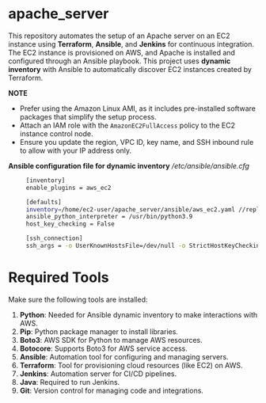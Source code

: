 # apache_server
This repository automates the setup of an Apache server on an EC2 instance using **Terraform**, **Ansible**, and **Jenkins** for continuous integration. The EC2 instance is provisioned on AWS, and Apache is installed and configured through an Ansible playbook. This project uses **dynamic inventory** with Ansible to automatically discover EC2 instances created by Terraform.

**NOTE**
 - Prefer using the Amazon Linux AMI, as it includes pre-installed software packages that simplify the setup process.
 -  Attach an IAM role with the ```AmazonEC2FullAccess``` policy to the EC2 instance control node.
 - Ensure you update the region, VPC ID, key name, and SSH inbound rule to allow with your IP address only.


**Ansible configuration file for dynamic inventory**
*/etc/ansible/ansible.cfg*

 ```bash
      [inventory]
      enable_plugins = aws_ec2

      [defaults]
      inventory=/home/ec2-user/apache_server/ansible/aws_ec2.yaml //replace with your inventory file path
      ansible_python_interpreter = /usr/bin/python3.9
      host_key_checking = False

      [ssh_connection]
      ssh_args = -o UserKnownHostsFile=/dev/null -o StrictHostKeyChecking=no
 ```

# Required Tools

Make sure the following tools are installed:

1. **Python**: Needed for Ansible dynamic inventory to make interactions with AWS.
2. **Pip**: Python package manager to install libraries.
3. **Boto3**: AWS SDK for Python to manage AWS resources.
4. **Botocore**: Supports Boto3 for AWS service access.
5. **Ansible**: Automation tool for configuring and managing servers.
6. **Terraform**: Tool for provisioning cloud resources (like EC2) on AWS.
7. **Jenkins**: Automation server for CI/CD pipelines.
8. **Java**: Required to run Jenkins.
9. **Git**: Version control for managing code and integrations.

